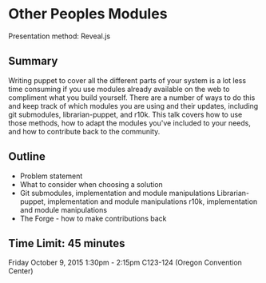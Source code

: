 # Other Peoples Modules
Presentation method: Reveal.js 

## Summary
Writing puppet to cover all the different parts of your system is a lot less time consuming if you use modules already available on the web to compliment what you build yourself. There are a number of ways to do this and keep track of which modules you are using and their updates, including git submodules, librarian-puppet, and r10k. This talk covers how to use those methods, how to adapt the modules you've included to your needs, and how to contribute back to the community.

## Outline
 * Problem statement
 * What to consider when choosing a solution
 * Git submodules, implementation and module manipulations
   Librarian-puppet, implementation and module manipulations
   r10k, implementation and module manipulations
 * The Forge - how to make contributions back

## Time Limit: 45 minutes
Friday October 9, 2015 1:30pm - 2:15pm 
C123-124 (Oregon Convention Center)
  
   

